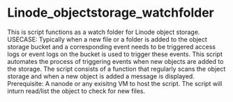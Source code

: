 # Linode_objectstorage_watchfolder
This is script functions as a watch folder for Linode object storage. 
USECASE: Typically when a new file or a folder is added to the object storage bucket and a corresponding event needs to be triggered access logs or event logs on the bucket is used to trigger these events. This script automates the process of triggering events when new objects are added to the storage. The script consists of a function that regularly scans the object storage and when a new object is added a message is displayed. 
Prerequisite: A nanode or any exisitng VM to host the script. The script will inturn read/list the object to check for new files. 
